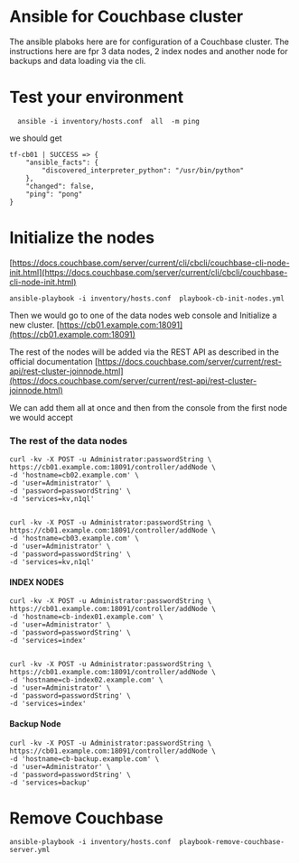 # Ansible for Couchbase cluster

The ansible plaboks here are for configuration of a Couchbase cluster.
The instructions here are fpr 3 data nodes, 2 index nodes and another node for backups and data loading via the cli.


# Test your environment
 ```
   ansible -i inventory/hosts.conf  all  -m ping
```
we should get 
```
tf-cb01 | SUCCESS => {
    "ansible_facts": {
        "discovered_interpreter_python": "/usr/bin/python"
    },
    "changed": false,
    "ping": "pong"
}
```

# Initialize the nodes
[https://docs.couchbase.com/server/current/cli/cbcli/couchbase-cli-node-init.html](https://docs.couchbase.com/server/current/cli/cbcli/couchbase-cli-node-init.html)
```
ansible-playbook -i inventory/hosts.conf  playbook-cb-init-nodes.yml 
```


Then we would go to one of the data nodes web console and Initialize a new cluster.
[https://cb01.example.com:18091](https://cb01.example.com:18091)

The rest of the nodes will be added via the REST API as described in the official documentation
[https://docs.couchbase.com/server/current/rest-api/rest-cluster-joinnode.html](https://docs.couchbase.com/server/current/rest-api/rest-cluster-joinnode.html)

We can add them all at once and then from the console from the first node we would accept


### The rest of the data nodes
```
curl -kv -X POST -u Administrator:passwordString \
https://cb01.example.com:18091/controller/addNode \
-d 'hostname=cb02.example.com' \
-d 'user=Administrator' \
-d 'password=passwordString' \
-d 'services=kv,n1ql'


curl -kv -X POST -u Administrator:passwordString \
https://cb01.example.com:18091/controller/addNode \
-d 'hostname=cb03.example.com' \
-d 'user=Administrator' \
-d 'password=passwordString' \
-d 'services=kv,n1ql'
```
#### INDEX NODES
```
curl -kv -X POST -u Administrator:passwordString \
https://cb01.example.com:18091/controller/addNode \
-d 'hostname=cb-index01.example.com' \
-d 'user=Administrator' \
-d 'password=passwordString' \
-d 'services=index'


curl -kv -X POST -u Administrator:passwordString \
https://cb01.example.com:18091/controller/addNode \
-d 'hostname=cb-index02.example.com' \
-d 'user=Administrator' \
-d 'password=passwordString' \
-d 'services=index'
```
#### Backup Node
```
curl -kv -X POST -u Administrator:passwordString \
https://cb01.example.com:18091/controller/addNode \
-d 'hostname=cb-backup.example.com' \
-d 'user=Administrator' \
-d 'password=passwordString' \
-d 'services=backup'

```


# Remove Couchbase
```
ansible-playbook -i inventory/hosts.conf  playbook-remove-couchbase-server.yml 
```
